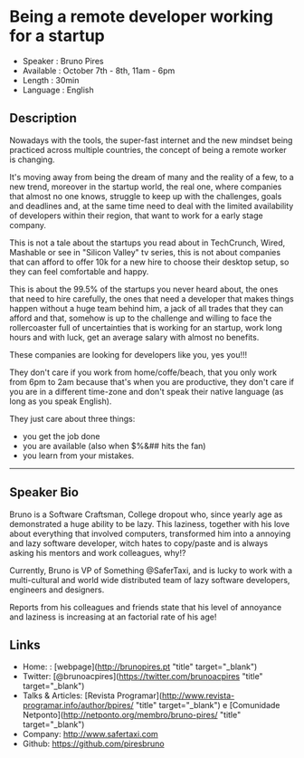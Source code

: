 
Being a remote developer working for a startup
========================

* Speaker   : Bruno Pires
* Available : October 7th - 8th, 11am - 6pm
* Length    : 30min
* Language  : English



Description
-----------

Nowadays with the tools, the super-fast internet and the new mindset being practiced across multiple countries, the concept of being a remote worker is changing.

It's moving away from being the dream of many and the reality of a few, to a new trend, moreover in the startup world, the real one, where companies that almost no one knows, struggle to keep up with the challenges, goals and deadlines and, at the same time need to deal with the limited availability of developers within their region, that want to work for a early stage company.

This is not a tale about the startups you read about in TechCrunch, Wired, Mashable or see in "Silicon Valley" tv series, this is not about companies that can afford to offer 10k for a new hire to choose their desktop setup, so they can feel comfortable and happy.

This is about the 99.5% of the startups you never heard about, the ones that need to hire carefully, the ones that need a developer that makes things happen without a huge team behind him, a jack of all trades that they can afford and that, somehow is up to the challenge and willing to face the rollercoaster full of uncertainties that is working for an startup, work long hours and with luck, get an average salary with almost no benefits.

These companies are looking for developers like you, yes you!!!

They don't care if you work from home/coffe/beach, that you only work from 6pm to 2am because that's when you are productive, they don't care if you are in a different time-zone and don't speak their native language (as long as you speak English).




They just care about three things: 

* you get the job done 
* you are available (also when $%&## hits the fan) 
* you learn from your mistakes.

---------------


Speaker Bio
-----------

Bruno is a Software Craftsman, College dropout who, since yearly age as demonstrated a huge ability to be lazy. This laziness, together with his love about everything that involved computers, transformed him into a annoying and lazy software developer, witch hates to copy/paste and is always asking his mentors and work colleagues, why!?

Currently, Bruno is VP of Something @SaferTaxi, and is lucky to work with a multi-cultural and world wide distributed team of lazy software developers, engineers and designers. 

Reports from his colleagues and friends state that his level of annoyance and laziness is increasing at an factorial rate of his age!


Links
-----

* Home: : [webpage](http://brunopires.pt "title" target="_blank")
* Twitter: [@brunoacpires](https://twitter.com/brunoacpires "title" target="_blank")
* Talks & Articles: [Revista Programar](http://www.revista-programar.info/author/bpires/ "title" target="_blank") e [Comunidade Netponto](http://netponto.org/membro/bruno-pires/ "title" target="_blank") 
* Company: http://www.safertaxi.com
* Github: https://github.com/piresbruno